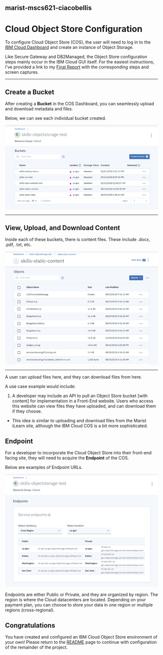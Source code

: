 ## marist-mscs621-ciacobellis
# Cloud Object Store Configuration

To configure Cloud Object Store (COS), the user will need to log in to the [IBM Cloud Dashboard](https://console.bluemix.net/dashboard/apps) and create an instance of Object Storage.

Like Secure Gateway and DB2Managed, the Object Store configuration steps mainly occur in the IBM Cloud GUI itself. For the easiest instructions, I've provided a link to my [Final Report](https://github.com/incredablechris/marist-mscs621-ciacobellis/blob/master/final_project/Iacobellis_Final_PPT.pdf) with the corresponding steps and screen captures.
__________________________________________________________________________________________________________________________

## Create a Bucket

After creating a **Bucket** in the COS Dashboard, you can seamlessly upload and download metadata and files.

Below, we can see each individual bucket created.

![COS Bucket](https://github.com/incredablechris/marist-mscs621-ciacobellis/blob/master/final_project/object_store_bucket.png)

__________________________________________________________________________________________________________________________

## View, Upload, and Download Content

Inside each of these buckets, there is content files. These include .docx, .pdf, .txt, etc.

![COS Content](https://github.com/incredablechris/marist-mscs621-ciacobellis/blob/master/final_project/object_store_content.png)

__________________________________________________________________________________________________________________________

A user can upload files here, and they can download files from here.

A use case example would include:

1. A developer may include an API to pull an Object Store bucket [with content] for implementation in a Front-End website. Users who access this website can view files they have uploaded, and can download them if they choose.

* This idea is similar to uploading and download files from the Marist iLearn site, although the IBM Cloud COS is a bit more sophisticated.

## Endpoint

For a developer to incorporate the Cloud Object Store into their front-end facing site, they will need to acquire the **Endpoint** of the COS.

Below are examples of Endpoint URLs.

![Endpoint](https://github.com/incredablechris/marist-mscs621-ciacobellis/blob/master/final_project/object_store_endpoint.png)

Endpoints are either Public or Private, and they are organized by region. The region is where the Cloud datacenters are located. Depending on your payment plan, you can choose to store your data in one region or multiple regions (cross-regional).

## Congratulations

You have created and configured an IBM Cloud Object Store environment of your own! Please return to the [README](https://github.com/incredablechris/marist-mscs621-ciacobellis/blob/master/final_project/README.md) page to continue with configuration of the remainder of the project.

